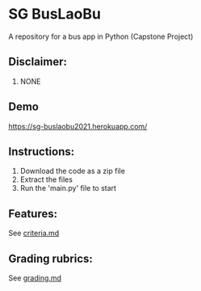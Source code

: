 # SG BusLaoBu
A repository for a bus app in Python (Capstone Project)

## Disclaimer:
1. NONE

## Demo
https://sg-buslaobu2021.herokuapp.com/

## Instructions:

1. Download the code as a zip file
2. Extract the files
3. Run the 'main.py' file to start

## Features:
See [criteria.md](criteria.md)

## Grading rubrics:
See [grading.md](grading.md)
